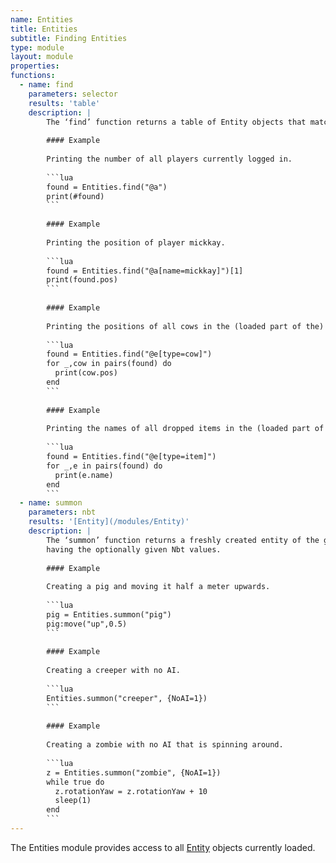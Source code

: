 ```yaml
---
name: Entities
title: Entities
subtitle: Finding Entities
type: module
layout: module
properties:
functions:
  - name: find
    parameters: selector
    results: 'table'
    description: |
        The ‘find’ function returns a table of Entity objects that match the given selector.
        
        #### Example
        
        Printing the number of all players currently logged in.
        
        ```lua
        found = Entities.find("@a")
        print(#found)
        ```
         
        #### Example
        
        Printing the position of player mickkay.
        
        ```lua
        found = Entities.find("@a[name=mickkay]")[1]
        print(found.pos)
        ```
        
        #### Example
        
        Printing the positions of all cows in the (loaded part of the) world.
        
        ```lua
        found = Entities.find("@e[type=cow]")
        for _,cow in pairs(found) do
          print(cow.pos)
        end
        ```
        
        #### Example
        
        Printing the names of all dropped items in the (loaded part of the) world.
        
        ```lua
        found = Entities.find("@e[type=item]")
        for _,e in pairs(found) do
          print(e.name)
        end
        ```
  - name: summon
    parameters: nbt
    results: '[Entity](/modules/Entity)'
    description: |
        The ‘summon’ function returns a freshly created entity of the given type,
        having the optionally given Nbt values.
        
        #### Example
        
        Creating a pig and moving it half a meter upwards.
        
        ```lua
        pig = Entities.summon("pig")
        pig:move("up",0.5)
        ```
         
        #### Example
        
        Creating a creeper with no AI.
        
        ```lua
        Entities.summon("creeper", {NoAI=1}) 
        ```
        
        #### Example
        
        Creating a zombie with no AI that is spinning around.
        
        ```lua
        z = Entities.summon("zombie", {NoAI=1})
        while true do
          z.rotationYaw = z.rotationYaw + 10
          sleep(1)
        end
        ```
---
```


The <span class="notranslate">Entities</span> module provides access to all [Entity](/module/Entity) objects currently loaded.
